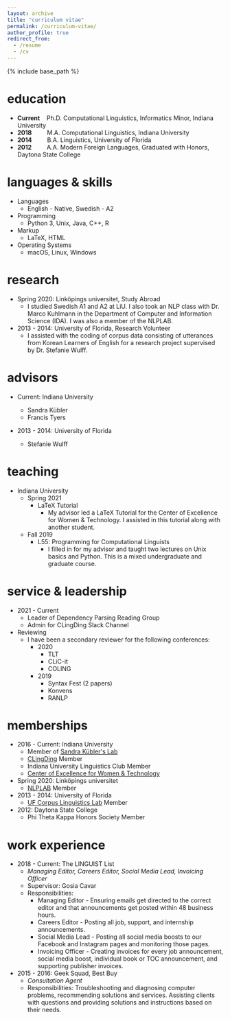 ```yaml
---
layout: archive
title: "curriculum vitae"
permalink: /curriculum-vitae/
author_profile: true
redirect_from:
  - /resume
  - /cv
---
```


{% include base_path %}

education
======
* __Current__    Ph.D. Computational Linguistics, Informatics Minor, Indiana University
* __2018__         M.A. Computational Linguistics, Indiana University
* __2014__         B.A. Linguistics, University of Florida
* __2012__         A.A. Modern Foreign Languages, Graduated with Honors, Daytona State College

languages & skills
======
* Languages
  * English - Native, Swedish - A2
* Programming
  * Python 3, Unix, Java, C++, R
* Markup
  * LaTeX, HTML
* Operating Systems
  * macOS, Linux, Windows

research
======
* Spring 2020: Linköpings universitet, Study Abroad
  * I studied Swedish A1 and A2 at LiU. I also took an NLP class with Dr. Marco Kuhlmann in the Department of Computer and Information Science (IDA). I was also a member of the NLPLAB. 
* 2013 - 2014: University of Florida, Research Volunteer
  * I assisted with the coding of corpus data consisting of utterances from Korean Learners of English for a research project supervised by Dr. Stefanie Wulff.

advisors
======
* Current: Indiana University
  * Sandra Kübler
  * Francis Tyers
  
* 2013 - 2014: University of Florida
  * Stefanie Wulff

teaching
======
* Indiana University
  * Spring 2021
    * LaTeX Tutorial
      * My advisor led a LaTeX Tutorial for the Center of Excellence for Women & Technology. I assisted in this tutorial along with another student.
  * Fall 2019
    * L55: Programming for Computational Linguists
      * I filled in for my advisor and taught two lectures on Unix basics and Python. This is a mixed undergraduate and graduate course.

service & leadership
======
  * 2021 - Current
    * Leader of Dependency Parsing Reading Group
    * Admin for CLingDing Slack Channel
  * Reviewing
    * I have been a secondary reviewer for the following conferences:
      * 2020
        * TLT
        * CLiC-it
        * COLING
      * 2019
        * Syntax Fest (2 papers)
        * Konvens
        * RANLP

memberships
======
* 2016 - Current: Indiana University
  * Member of [Sandra Kübler's Lab](https://www.researchgate.net/lab/Sandra-Kuebler-Lab)
  * [CLingDing](https://cl.indiana.edu/clingding.html) Member
  * Indiana University Linguistics Club Member
  * [Center of Excellence for Women & Technology](https://womenandtech.indiana.edu/)
* Spring 2020: Linköpings universitet
  * [NLPLAB](https://www.ida.liu.se/divisions/hcs/nlplab/) Member
* 2013 - 2014: University of Florida
  * [UF Corpus Linguistics Lab](https://people.clas.ufl.edu/swulff/uf-corpus-linguistics-lab/) Member
* 2012: Daytona State College
  * Phi Theta Kappa Honors Society Member

work experience
======
* 2018 - Current: The LINGUIST List
  * _Managing Editor, Careers Editor, Social Media Lead, Invoicing Officer_
  * Supervisor: Gosia Cavar
  * Responsibilities:
    * Managing Editor - Ensuring emails get directed to the correct editor and that announcements get posted within 48 business hours.
    * Careers Editor - Posting all job, support, and internship announcements.
    *  Social Media Lead - Posting all social media boosts to our Facebook and Instagram pages and monitoring those pages.
    *  Invoicing Officer - Creating invoices for every job announcement, social media boost, individual book or TOC announcement, and supporting publisher invoices.
* 2015 - 2016: Geek Squad, Best Buy
  * _Consultation Agent_
  * Responsibilities: Troubleshooting and diagnosing computer problems, recommending solutions and services. Assisting clients with questions and providing solutions and instructions based on their needs.